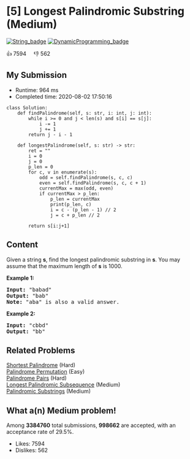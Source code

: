 # [5] Longest Palindromic Substring (Medium)

[![String_badge](https://img.shields.io/badge/topic-String-green.svg)](https://leetcode.com/problems/longest-palindromic-substring/)  [![DynamicProgramming_badge](https://img.shields.io/badge/topic-DynamicProgramming-green.svg)](https://leetcode.com/problems/longest-palindromic-substring/) 

:+1: 7594 &nbsp; &nbsp; :thumbsdown: 562

## My Submission

- Runtime: 964 ms
- Completed time: 2020-08-02 17:50:16

```python3
class Solution:
    def findPalindrome(self, s: str, i: int, j: int):
        while i >= 0 and j < len(s) and s[i] == s[j]:
            i -= 1
            j += 1
        return j - i - 1
    
    def longestPalindrome(self, s: str) -> str:
        ret = ""
        i = 0
        j = 0
        p_len = 0
        for c, v in enumerate(s):
            odd = self.findPalindrome(s, c, c)
            even = self.findPalindrome(s, c, c + 1)
            currentMax = max(odd, even)
            if currentMax > p_len:
                p_len = currentMax
                print(p_len, c)
                i = c - (p_len - 1) // 2
                j = c + p_len // 2
            
        return s[i:j+1]
```

## Content
<p>Given a string <strong>s</strong>, find the longest palindromic substring in <strong>s</strong>. You may assume that the maximum length of <strong>s</strong> is 1000.</p>

<p><strong>Example 1:</strong></p>

<pre>
<strong>Input:</strong> &quot;babad&quot;
<strong>Output:</strong> &quot;bab&quot;
<strong>Note:</strong> &quot;aba&quot; is also a valid answer.
</pre>

<p><strong>Example 2:</strong></p>

<pre>
<strong>Input:</strong> &quot;cbbd&quot;
<strong>Output:</strong> &quot;bb&quot;
</pre>


## Related Problems
[Shortest Palindrome](https://leetcode.com/problems/shortest-palindrome/) (Hard) <br>
[Palindrome Permutation](https://leetcode.com/problems/palindrome-permutation/) (Easy) <br>
[Palindrome Pairs](https://leetcode.com/problems/palindrome-pairs/) (Hard) <br>
[Longest Palindromic Subsequence](https://leetcode.com/problems/longest-palindromic-subsequence/) (Medium) <br>
[Palindromic Substrings](https://leetcode.com/problems/palindromic-substrings/) (Medium) <br>

## What a(n) Medium problem!
Among **3384760** total submissions, **998662** are accepted, with an acceptance rate of 29.5%. <br>

- Likes: 7594
- Dislikes: 562

